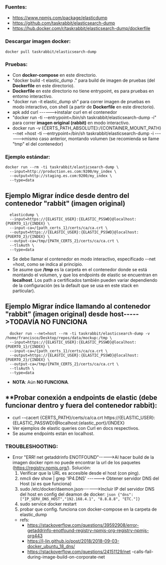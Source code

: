 ### Fuentes:
* https://www.npmjs.com/package/elasticdump
* https://github.com/taskrabbit/elasticsearch-dump
* https://hub.docker.com/r/taskrabbit/elasticsearch-dump/dockerfile

### Descargar imagen docker:
    docker pull taskrabbit/elasticsearch-dump
### Pruebas:
 * Con **docker-compose** en este directorio.
 * "docker build -t elastic_dump ." para build de imagen de pruebas (del **Dockerfile** en este directorio).
 * **Dockerfile** en este directorio no tiene entrypoint, es para pruebas en entorno interactivo.
 * "docker run -it elastic_dump sh" para correr imagen de pruebas en modo interactivo, con shell (a partir de **Dockerfile** en este directorio).
 * apk add curl ------>instalar curl en el contenedor
 * "docker run -ti --entrypoint=/bin/sh taskrabbit/elasticsearch-dump -i" para correr **imagen original (rabbit)** en modo interactivo.
 * docker run -v {CERTS_PATH_ABSOLUTE}:/{CONTAINER_MOUNT_PATH} --net =host -ti --entrypoint=/bin/sh taskrabbit/elasticsearch-dump -i ------>mismo caso anterior, montando volumen (se recomienda se llame "tmp" el del contenedor)

### Ejemplo estándar:
    docker run --rm -ti taskrabbit/elasticsearch-dump \
      --input=http://production.es.com:9200/my_index \
      --output=http://staging.es.com:9200/my_index \
      --type=data

## **Ejemplo Migrar índice desde dentro del contenedor "rabbit" (imagen original)**
      elasticdump \
      --input=https://{ELASTIC_USER}:{ELASTIC_PSSWD}@localhost:{PUERTO_1}/{INDEX} \
      --input-ca=/{path_certs_1}/certs/ca/ca.crt \
      --output=https://{ELASTIC_USER}:{ELASTIC_PSSWD}@localhost:{PUERTO_2}/{INDEX} \
      --output-ca=/tmp/{PATH_CERTS_2}/certs/ca/ca.crt \
      --tlsAuth \
      --type=data
* Se debe llamar el contenedor en modo interactivo, especificado --net =host, como se indica al principio.
* Se asume que **/tmp** es la carpeta en el contenedor donde se está montando el volumen, y que los endpoints de elastic se encuentran en **localhost**. Los path a certificados también pueden variar dependiendo de la configuración (es la default que se usa en este stack en particular).

## **Ejemplo Migrar índice llamando al contenedor "rabbit" (imagen original) desde host----->TODAVÍA NO FUNCIONA**
      docker run --net=host --rm -ti taskrabbit/elasticsearch-dump -v /home/francisco/Desktop/repos/data/mockup:/tmp \
      --input=https://{ELASTIC_USER}:{ELASTIC_PSSWD}@localhost:{PUERTO_1}/{INDEX} \
      --input-ca=/{path_certs_1}/certs/ca/ca.crt \
      --output=https://{ELASTIC_USER}:{ELASTIC_PSSWD}@localhost:{PUERTO_2}/{INDEX} \
      --output-ca=/tmp/{PATH_CERTS_2}/certs/ca/ca.crt \
      --tlsAuth \
      --type=data
* **NOTA**: Aún **NO FUNCIONA**.

## **Probar conexión a endpoints de elastic (debe funcionar dentro y fuera del contenedor rabbit):
* curl --cacert {CERTS_PATH}/certs/ca/ca.crt https://{ELASTIC_USER}:{ELASTIC_PASSWD}@localhost:{elastic_port}/{INDEX}
* Ver ejemplos de elastic queries con Curl en docs respectivos.
* Se asume endpoints están en localhost.

### **TROUBLESHOOTING**:
* Error "ERR! net  getaddrinfo ENOTFOUND"----->Al hacer build de la imagen docker npm no puede encontrar la url de los paquetes (https://registry.npmjs.org/). Solución:
	1. Verificar que la URL es accesible desde el host (con ping).
	2. nmcli dev show | grep 'IP4.DNS' ------> Obtener servidor DNS del Host (si es que funciona)
	3. sudo /etc/docker/daemon.json------>Incluir IP del servidor DNS del host en config del deamon de docker: ```json {"dns": ["IP_SERV_DNS_HOST","192.168.4.1", "8.8.8.8", "ETC."]}```
	4. sudo service docker restart
	5. probar que config. funciona con docker-compose en la carpeta de elastic_dump
	* refs: 
		* https://stackoverflow.com/questions/39592908/error-getaddrinfo-enotfound-registry-npmjs-org-registry-npmjs-org443
		* https://l-lin.github.io/post/2018/2018-09-03-docker_ubuntu_18_dns/
		* https://stackoverflow.com/questions/24151129/net -calls-fail-during-image-build-on-corporate-net 